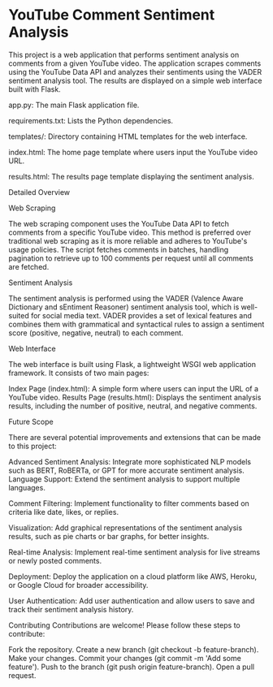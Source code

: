 
# YouTube Comment Sentiment Analysis

This project is a web application that performs sentiment analysis on comments from a given YouTube video. The application scrapes comments using the YouTube Data API and analyzes their sentiments using the VADER sentiment analysis tool. The results are displayed on a simple web interface built with Flask.



app.py: The main Flask application file.

requirements.txt: Lists the Python dependencies.

templates/: Directory containing HTML templates for the web interface.

index.html: The home page template where users input the YouTube video URL.

results.html: The results page template displaying the sentiment analysis.


Detailed Overview

Web Scraping

The web scraping component uses the YouTube Data API to fetch comments from a specific YouTube video. This method is preferred over traditional web scraping as it is more reliable and adheres to YouTube's usage policies. The script fetches comments in batches, handling pagination to retrieve up to 100 comments per request until all comments are fetched.

Sentiment Analysis

The sentiment analysis is performed using the VADER (Valence Aware Dictionary and sEntiment Reasoner) sentiment analysis tool, which is well-suited for social media text. VADER provides a set of lexical features and combines them with grammatical and syntactical rules to assign a sentiment score (positive, negative, neutral) to each comment.

Web Interface

The web interface is built using Flask, a lightweight WSGI web application framework. It consists of two main pages:

Index Page (index.html): A simple form where users can input the URL of a YouTube video.
Results Page (results.html): Displays the sentiment analysis results, including the number of positive, neutral, and negative comments.

Future Scope

There are several potential improvements and extensions that can be made to this project:

Advanced Sentiment Analysis: Integrate more sophisticated NLP models such as BERT, RoBERTa, or GPT for more accurate sentiment analysis.
Language Support: Extend the sentiment analysis to support multiple languages.

Comment Filtering: Implement functionality to filter comments based on criteria like date, likes, or replies.

Visualization: Add graphical representations of the sentiment analysis results, such as pie charts or bar graphs, for better insights.

Real-time Analysis: Implement real-time sentiment analysis for live streams or newly posted comments.

Deployment: Deploy the application on a cloud platform like AWS, Heroku, or Google Cloud for broader accessibility.

User Authentication: Add user authentication and allow users to save and track their sentiment analysis history.


Contributing
Contributions are welcome! Please follow these steps to contribute:

Fork the repository.
Create a new branch (git checkout -b feature-branch).
Make your changes.
Commit your changes (git commit -m 'Add some feature').
Push to the branch (git push origin feature-branch).
Open a pull request.
